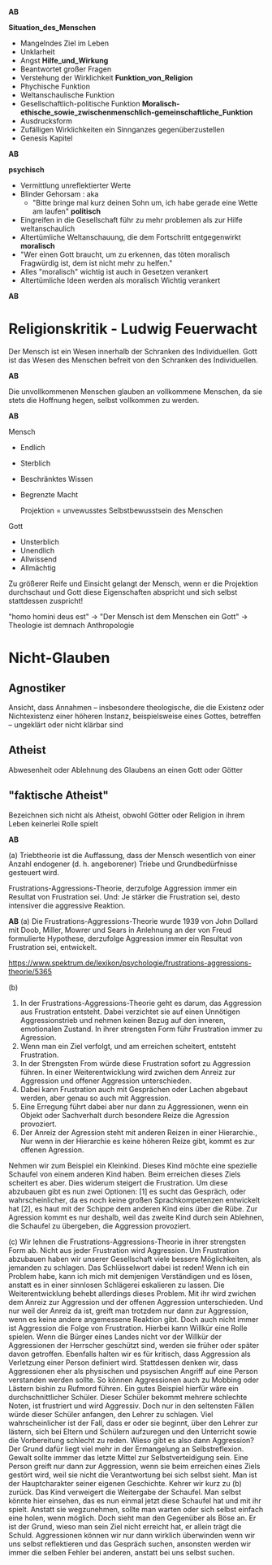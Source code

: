 **AB**

__Situation_des_Menschen__
- Mangelndes Ziel im Leben
- Unklarheit
- Angst
__Hilfe_und_Wirkung__
- Beantwortet großer Fragen
- Verstehung der Wirklichkeit
__Funktion_von_Religion__	
- Phychische Funktion
- Weltanschaulische Funktion
- Gesellschaftlich-politische Funktion
__Moralisch-ethische_sowie_zwischenmenschlich-gemeinschaftliche_Funktion__
- Ausdrucksform
- Zufälligen Wirklichkeiten ein Sinnganzes gegenüberzustellen
- Genesis Kapitel

**AB**

__psychisch__
- Vermittlung unreflektierter Werte
- Blinder Gehorsam : aka 
	- "Bitte bringe mal kurz deinen Sohn um, ich habe gerade eine Wette am laufen"
__politisch__
- Eingreifen in die Gesellschaft führ zu mehr problemen als zur Hilfe
weltanschaulich
- Altertümliche Weltanschauung, die dem Fortschritt entgegenwirkt
__moralisch__
- "Wer einen Gott braucht, um zu erkennen, das töten moralisch Fragwürdig ist, dem ist nicht mehr zu helfen."
- Alles "moralisch" wichtig ist auch in Gesetzen verankert
- Altertümliche Ideen werden als moralisch Wichtig verankert

**AB**

# Religionskritik - Ludwig Feuerwacht

Der Mensch ist ein Wesen innerhalb der Schranken des Individuellen.
Gott ist das Wesen des Menschen befreit von den Schranken des Individuellen.

**AB**

Die unvollkommenen Menschen glauben an vollkommene Menschen, da sie stets die Hoffnung hegen, selbst vollkommen zu werden.

**AB**

Mensch
- Endlich
- Sterblich
- Beschränktes Wissen
- Begrenzte Macht

	Projektion = unvewusstes Selbstbewusstsein des Menschen

Gott
- Unsterblich
- Unendlich
- Allwissend
- Allmächtig
 
Zu größerer Reife und Einsicht gelangt der Mensch, wenn er die Projektion durchschaut und Gott diese Eigenschaften abspricht und sich selbst stattdessen zuspricht!

"homo homini deus est" -> "Der Mensch ist dem Menschen ein Gott" -> Theologie ist demnach Anthropologie

# Nicht-Glauben

## Agnostiker

Ansicht, dass Annahmen – insbesondere theologische, die die Existenz oder Nichtexistenz einer höheren Instanz, beispielsweise eines Gottes, betreffen – ungeklärt oder nicht klärbar sind

## Atheist

Abwesenheit oder Ablehnung des Glaubens an einen Gott oder Götter

## "faktische Atheist"

Bezeichnen sich nicht als Atheist, obwohl Götter oder Religion in ihrem Leben keinerlei Rolle spielt

**AB**

(a)
Triebtheorie ist die Auffassung, dass der Mensch wesentlich von einer Anzahl endogener (d. h. angeborener) Triebe und Grundbedürfnisse gesteuert wird.

Frustrations-Aggressions-Theorie, derzufolge Aggression immer ein Resultat von Frustration sei. Und: Je stärker die Frustration sei, desto intensiver die aggressive Reaktion.

**AB**
(a)
Die Frustrations-Aggressions-Theorie wurde 1939 von John Dollard mit Doob, Miller, Mowrer und Sears in Anlehnung an der von Freud formulierte Hypothese, derzufolge Aggression immer ein Resultat von Frustration sei, entwickelt. 

https://www.spektrum.de/lexikon/psychologie/frustrations-aggressions-theorie/5365

(b)
1. In der Frustrations-Aggressions-Theorie geht es darum, das Aggression aus Frustration entsteht. Dabei verzichtet sie auf einen Unnötigen Aggressionstrieb und nehmen keinen Bezug auf den inneren, emotionalen Zustand. In ihrer strengsten Form führ Frustration immer zu Agression. 
1. Wenn man ein Ziel verfolgt, und am erreichen scheitert, entsteht Frustration.
1. In der Strengsten From würde diese Frustration sofort zu Aggression führen. In einer Weiterentwicklung wird zwichen dem Anreiz zur Aggression und offener Aggression unterschieden.
1. Dabei kann Frustration auch mit Gesprächen oder Lachen abgebaut werden, aber genau so auch mit Aggression.
1. Eine Erregung führt dabei aber nur dann zu Aggressionen, wenn ein Objekt oder Sachverhalt durch besondere Reize die Agression provoziert.
1. Der Anreiz der Agression steht mit anderen Reizen in einer Hierarchie., Nur wenn in der Hierarchie es keine höheren Reize gibt, kommt es zur offenen Agression.

Nehmen wir zum Beispiel ein Kleinkind. Dieses Kind möchte eine spezielle Schaufel von einem anderen Kind haben. Beim erreichen dieses Ziels scheitert es aber. Dies widerum steigert die Frustration. Um diese abzubauen gibt es nun zwei Optionen: [1] es sucht das Gespräch, oder wahrscheinlicher, da es noch keine großen Sprachkompetenzen entwickelt hat [2], es haut mit der Schippe dem anderen Kind eins über die Rübe. Zur Agression kommt es nur deshalb, weil das zweite Kind durch sein Ablehnen, die Schaufel zu übergeben, die Aggression provoziert.

(c)
Wir lehnen die Frustrations-Aggressions-Theorie in ihrer strengsten Form ab.
Nicht aus jeder Frustration wird Aggression. Um Frustration abzubauen haben wir unserer Gesellschaft viele bessere Möglichkeiten, als jemanden zu schlagen. Das Schlüsselwort dabei ist reden! Wenn ich ein Problem habe, kann ich mich mit demjenigen Verständigen und es lösen, anstatt es in einer sinnlosen Schlägerei eskalieren zu lassen. 
Die Weiterentwicklung behebt allerdings dieses Problem. Mit ihr wird zwichen dem Anreiz zur Aggression und der offenen Aggression unterschieden. Und nur weil der Anreiz da ist, greift man trotzdem nur dann zur Aggression, wenn es keine andere angemessene Reaktion gibt.
Doch auch nicht immer ist Aggression die Folge von Frustration. Hierbei kann Willkür eine Rolle spielen. Wenn die Bürger eines Landes nicht vor der Willkür der Aggressionen der Herrscher geschützt sind, werden sie früher oder später davon getroffen. 
Ebenfalls halten wir es für kritisch, dass Aggression als Verletzung einer Person definiert wird. Stattdessen denken wir, dass Aggressionen eher als physischen und psysischen Angriff auf eine Person verstanden werden sollte. So können Aggressionen auch zu Mobbing oder Lästern bishin zu Rufmord führen. Ein gutes Beispiel hierfür wäre ein durchschnittlicher Schüler. Dieser Schüler bekommt mehrere schlechte Noten, ist frustriert und wird Aggressiv. Doch nur in den seltensten Fällen würde dieser Schüler anfangen, den Lehrer zu schlagen. Viel wahrscheinlicher ist der Fall, dass er oder sie beginnt, über den Lehrer zur lästern, sich bei Eltern und Schülern aufzuregen und den Unterricht sowie die Vorbereitung schlecht zu reden.
Wieso gibt es also dann Aggression? Der Grund dafür liegt viel mehr in der Ermangelung an Selbstreflexion. Gewalt sollte immmer das letzte Mittel zur Selbstverteidigung sein. Eine Person greift nur dann zur Aggression, wenn sie beim erreichen eines Ziels gestört wird, weil sie nicht die Verantwortung bei sich selbst sieht. Man ist der Hauptcharakter seiner eigenen Geschichte. Kehrer wir kurz zu (b) zurück. Das Kind verweigert die Weitergabe der Schaufel. Man selbst könnte hier einsehen, das es nun einmal jetzt diese Schaufel hat und mit ihr spielt. Anstatt sie wegzunehmen, sollte man warten oder sich selbst einfach eine holen, wenn möglich. Doch sieht man den Gegenüber als Böse an. Er ist der Grund, wieso man sein Ziel nicht erreicht hat, er allein trägt die Schuld.
Aggressionen können wir nur dann wirklich überwinden wenn wir uns selbst reflektieren und das Gespräch suchen, ansonsten werden wir immer die selben Fehler bei anderen, anstatt bei uns selbst suchen.
